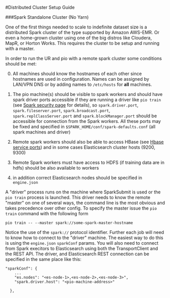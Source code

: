 #Distributed Cluster Setup Guide

###Spark Standalone Cluster (No Yarn)

One of the first things needed to scale to indefinite dataset size is a distributed Spark cluster of the type supported by Amazon AWS-EMR. Or even a home-grown cluster using one of the big distros like Cloudera, MapR, or Horton Works. This requires the cluster to be setup and running with a master. 

In order to run the UR and pio with a remote spark cluster some conditions should be met:

0. All machines should know the hostnames of each other since hostnames are used in configuration. Names can be assigned by LAN/VPN DNS or by adding names to `/etc/hosts` for **all** machines.

1. The pio machine(s) should be visible to spark workers and should have spark driver ports accessible if they are running a driver like `pio train` (see [Spark security page](http://spark.apache.org/docs/latest/security.html#configuring-ports-for-network-security) for details), so `spark.driver.port`, `spark.fileserver.port`, `spark.broadcast.port`, `spark.replClassServer.port` and `spark.blockManager.port` should be accessible for connection from the Spark workers. All these ports may be fixed and specified in `$SPARK_HOME/conf/spark-defaults.conf` (all spark machines and driver)

2. Remote spark workers should also be able to access HBase (see [Hbase service ports](https://docs.hortonworks.com/HDPDocuments/HDP2/HDP-2.3.2/bk_HDP_Reference_Guide/content/hbase-ports.html)) and in some cases Elasticsearch cluster hosts (9200, 9300)

3. Remote Spark workers must have access to HDFS (if training data are in hdfs) should be also available to workers  

4. in addition correct Elasticsearch nodes should be specified in `engine.json`

A "driver" process runs on the machine where SparkSubmit is used or the `pio train` process is launched. This driver needs to know the remote "master" on one of several ways, the command line is the most obvious and takes precedence over other config. To specify the master issue the `pio train` command with the following form 

    pio train -- --master spark://some-spark-master-hostname

Notice the use of the `spark://` protocol identifier. Further each job will need to know how to connect to the "driver" machine. The easiest way to do this is using the `engine.json` `sparkConf` params. You will also need to connect from Spark execitors to Elasticsearch using both the TransportClient and the REST API. The driver, and Elasticsearch REST connection can be specified in the same place like this:

```
"sparkConf": {
    ...
    "es.nodes": "<es-node-1>,<es-node-2>,<es-node-3>",
    "spark.driver.host": "<pio-machine-address>"

  },
```




